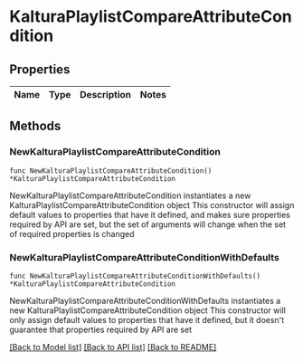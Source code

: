 # KalturaPlaylistCompareAttributeCondition

## Properties

Name | Type | Description | Notes
------------ | ------------- | ------------- | -------------

## Methods

### NewKalturaPlaylistCompareAttributeCondition

`func NewKalturaPlaylistCompareAttributeCondition() *KalturaPlaylistCompareAttributeCondition`

NewKalturaPlaylistCompareAttributeCondition instantiates a new KalturaPlaylistCompareAttributeCondition object
This constructor will assign default values to properties that have it defined,
and makes sure properties required by API are set, but the set of arguments
will change when the set of required properties is changed

### NewKalturaPlaylistCompareAttributeConditionWithDefaults

`func NewKalturaPlaylistCompareAttributeConditionWithDefaults() *KalturaPlaylistCompareAttributeCondition`

NewKalturaPlaylistCompareAttributeConditionWithDefaults instantiates a new KalturaPlaylistCompareAttributeCondition object
This constructor will only assign default values to properties that have it defined,
but it doesn't guarantee that properties required by API are set


[[Back to Model list]](../README.md#documentation-for-models) [[Back to API list]](../README.md#documentation-for-api-endpoints) [[Back to README]](../README.md)


